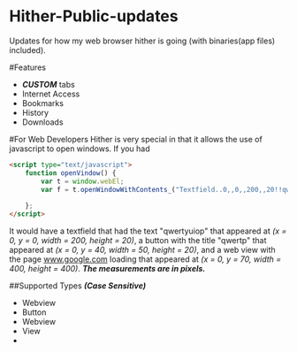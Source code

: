 # Hither-Public-updates
Updates for how my web browser hither is going (with binaries(app files) included).

#Features
 - ***CUSTOM*** tabs
 - Internet Access 
 - Bookmarks
 - History
 - Downloads

#For Web Developers
Hither is very special in that it allows the use of javascript to open windows.
If you had 
```html
<script type="text/javascript">
    function openVindow() {
        var t = window.webEl;
        var f = t.openWindowWithContents_("Textfield..0,,0,,200,,20!!qwertyuiop//Button..0,,40,,50,,20!!qwertp//Webview..0,,70,,400,,400!!www.google.com");
        
    };
</script>
```
It would have a textfield that had the text "qwertyuiop" that appeared at *(x = 0, y = 0, width = 200, height = 20)*, a button with the title "qwertp" that appeared at *(x = 0, y = 40, width = 50, height = 20)*, and a web view with the page www.google.com loading that appeared at *(x = 0, y = 70, width = 400, height = 400)*. ***The measurements are in pixels.***

##Supported Types ***(Case Sensitive)***
 - Webview
 - Button
 - Webview
 - View
 - 

